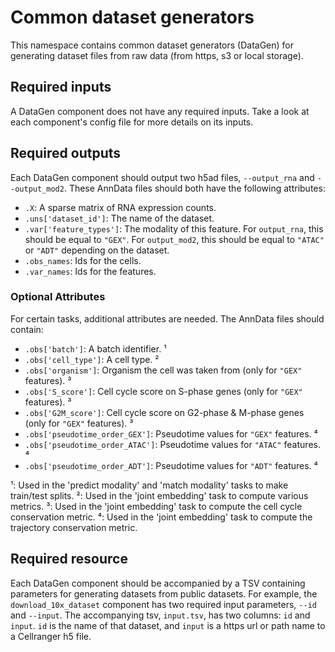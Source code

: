 # Common dataset generators

This namespace contains common dataset generators (DataGen) for generating dataset files from raw data (from https, s3 or local storage).

## Required inputs

A DataGen component does not have any required inputs. Take a look at each component's config file for more details on its inputs.

## Required outputs

Each DataGen component should output two h5ad files, `--output_rna` and `--output_mod2`. 
These AnnData files should both have the following attributes:

  * `.X`: A sparse matrix of RNA expression counts.
  * `.uns['dataset_id']`: The name of the dataset.
  * `.var['feature_types']`: The modality of this feature. For `output_rna`, this should be equal to `"GEX"`. For `output_mod2`, this should be equal to `"ATAC"` or `"ADT"` depending on the dataset.
  * `.obs_names`: Ids for the cells.
  * `.var_names`: Ids for the features.

### Optional Attributes

For certain tasks, additional attributes are needed.
The AnnData files should contain:

  * `.obs['batch']`: A batch identifier. ¹
  * `.obs['cell_type']`: A cell type. ²
  * `.obs['organism']`: Organism the cell was taken from (only for `"GEX"` features). ³
  * `.obs['S_score']`: Cell cycle score on S-phase genes (only for `"GEX"` features). ³
  * `.obs['G2M_score']`: Cell cycle score on G2-phase & M-phase genes (only for `"GEX"` features). ³
  * `.obs['pseudotime_order_GEX']`: Pseudotime values for `"GEX"` features. ⁴
  * `.obs['pseudotime_order_ATAC']`: Pseudotime values for `"ATAC"` features. ⁴
  * `.obs['pseudotime_order_ADT']`: Pseudotime values for `"ADT"` features. ⁴

¹: Used in the 'predict modality' and 'match modality' tasks to make train/test splits.
²: Used in the 'joint embedding' task to compute various metrics.
³: Used in the 'joint embedding' task to compute the cell cycle conservation metric.
⁴: Used in the 'joint embedding' task to compute the trajectory conservation metric.

## Required resource

Each DataGen component should be accompanied by a TSV containing parameters for generating datasets from public datasets.
For example, the `download_10x_dataset` component has two required input parameters, `--id` and `--input`. The 
accompanying tsv, `input.tsv`, has two columns: `id` and `input`. `id` is the name of that dataset, and `input` is a 
https url or path name to a Cellranger h5 file.
